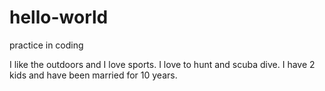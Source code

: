 # hello-world
practice in coding

I like the outdoors and I love sports. 
I love to hunt and scuba dive. 
I have 2 kids and have been married for 10 years. 
